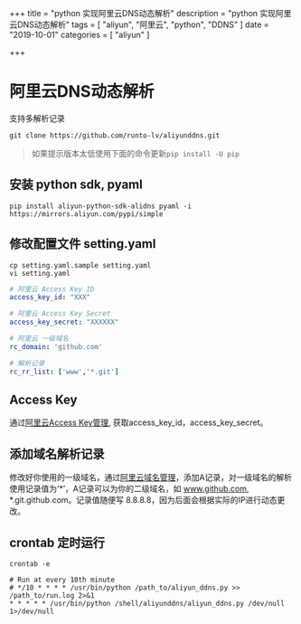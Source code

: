 +++
title = "python 实现阿里云DNS动态解析"
description = "python 实现阿里云DNS动态解析"
tags = [
    "aliyun",
    "阿里云",
    "python",
    "DDNS"
]
date = "2019-10-01"
categories = [
        "aliyun"
]

+++
# 阿里云DNS动态解析
支持多解析记录
```
git clone https://github.com/runto-lv/aliyunddns.git
```

> 如果提示版本太低使用下面的命令更新`pip install -U pip`


## 安装 python sdk, pyaml
```
pip install aliyun-python-sdk-alidns pyaml -i https://mirrors.aliyun.com/pypi/simple
```

## 修改配置文件 setting.yaml
```
cp setting.yaml.sample setting.yaml
vi setting.yaml
```
```yaml
# 阿里云 Access Key ID
access_key_id: "XXX"

# 阿里云 Access Key Secret
access_key_secret: "XXXXXX"

# 阿里云 一级域名
rc_domain: 'github.com'

# 解析记录
rc_rr_list: ['www','*.git']
```

## Access Key
通过[阿里云Access Key管理](https://ak-console.aliyun.com/#/accesskey), 获取access_key_id，access_key_secret。

## 添加域名解析记录
修改好你使用的一级域名，通过[阿里云域名管理](https://netcn.console.aliyun.com/core/domain/list)，添加A记录，对一级域名的解析使用记录值为‘*’，A记录可以为你的二级域名，如 www.github.com, *.git.github.com。记录值随便写 8.8.8.8，因为后面会根据实际的IP进行动态更改。

## crontab 定时运行
```
crontab -e
```
```
# Run at every 10th minute
# */10 * * * * /usr/bin/python /path_to/aliyun_ddns.py >> /path_to/run.log 2>&1
* * * * * /usr/bin/python /shell/aliyunddns/aliyun_ddns.py /dev/null 1>/dev/null
```




